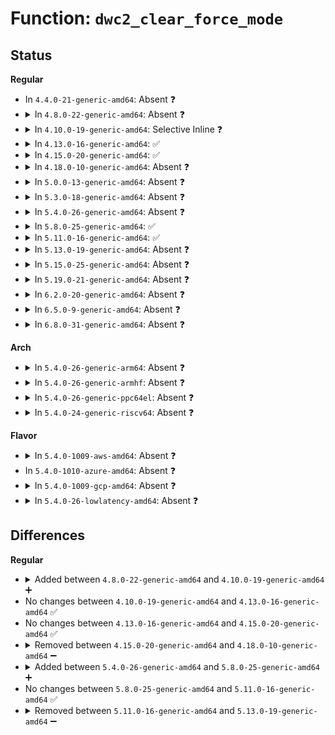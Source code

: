 # Function: <code>dwc2_clear_force_mode</code>

## Status
<b>Regular</b>
<ul>
<li>
In <code>4.4.0-21-generic-amd64</code>: Absent ❓
</li>
<li>
<details>
<summary>In <code>4.8.0-22-generic-amd64</code>: Absent ❓</summary>

```json
{
  "name": "dwc2_clear_force_mode",
  "collision_type": "Unique Static",
  "inline_type": "Full",
  "funcs": [
    {
      "addr": 18446744071585675914,
      "name": "dwc2_clear_force_mode",
      "external": false,
      "loc": "drivers/usb/dwc2/core.c:347",
      "file": "drivers/usb/dwc2/core.c",
      "inline": "not declared, inlined",
      "caller_inline": [
        "drivers/usb/dwc2/core.c:dwc2_get_hwparams",
        "drivers/usb/dwc2/core.c:dwc2_get_hwparams",
        "drivers/usb/dwc2/core.c:dwc2_force_dr_mode"
      ],
      "caller_func": []
    }
  ],
  "symbols": []
}
```
</details>
</li>
<li>
<details>
<summary>In <code>4.10.0-19-generic-amd64</code>: Selective Inline ❓</summary>

```c
void dwc2_clear_force_mode(struct dwc2_hsotg * hsotg)
```

```json
{
  "name": "dwc2_clear_force_mode",
  "collision_type": "Unique Global",
  "inline_type": "Selective",
  "funcs": [
    {
      "addr": 18446744071585857264,
      "name": "dwc2_clear_force_mode",
      "external": true,
      "loc": "drivers/usb/dwc2/core.c:448",
      "file": "drivers/usb/dwc2/core.c",
      "inline": "not declared, inlined",
      "caller_inline": [],
      "caller_func": [
        "drivers/usb/dwc2/params.c:dwc2_get_hwparams",
        "drivers/usb/dwc2/params.c:dwc2_get_hwparams"
      ]
    }
  ],
  "symbols": [
    {
      "addr": 18446744071585857264,
      "name": "dwc2_clear_force_mode",
      "section": ".text",
      "bind": "STB_GLOBAL",
      "size": 60
    }
  ]
}
```
</details>
</li>
<li>
<details>
<summary>In <code>4.13.0-16-generic-amd64</code>: ✅</summary>

```c
void dwc2_clear_force_mode(struct dwc2_hsotg * hsotg)
```

```json
{
  "name": "dwc2_clear_force_mode",
  "collision_type": "Unique Global",
  "inline_type": "No",
  "funcs": [
    {
      "addr": 18446744071585943744,
      "name": "dwc2_clear_force_mode",
      "external": true,
      "loc": "drivers/usb/dwc2/core.c:448",
      "file": "drivers/usb/dwc2/core.c",
      "inline": "seen, unknown",
      "caller_inline": [],
      "caller_func": [
        "drivers/usb/dwc2/params.c:dwc2_get_hwparams",
        "drivers/usb/dwc2/params.c:dwc2_get_hwparams"
      ]
    }
  ],
  "symbols": [
    {
      "addr": 18446744071585943744,
      "name": "dwc2_clear_force_mode",
      "section": ".text",
      "bind": "STB_GLOBAL",
      "size": 55
    }
  ]
}
```
</details>
</li>
<li>
<details>
<summary>In <code>4.15.0-20-generic-amd64</code>: ✅</summary>

```c
void dwc2_clear_force_mode(struct dwc2_hsotg * hsotg)
```

```json
{
  "name": "dwc2_clear_force_mode",
  "collision_type": "Unique Global",
  "inline_type": "No",
  "funcs": [
    {
      "addr": 18446744071586386848,
      "name": "dwc2_clear_force_mode",
      "external": true,
      "loc": "drivers/usb/dwc2/core.c:449",
      "file": "drivers/usb/dwc2/core.c",
      "inline": "seen, unknown",
      "caller_inline": [],
      "caller_func": [
        "drivers/usb/dwc2/params.c:dwc2_get_hwparams",
        "drivers/usb/dwc2/params.c:dwc2_get_hwparams"
      ]
    }
  ],
  "symbols": [
    {
      "addr": 18446744071586386848,
      "name": "dwc2_clear_force_mode",
      "section": ".text",
      "bind": "STB_GLOBAL",
      "size": 55
    }
  ]
}
```
</details>
</li>
<li>
<details>
<summary>In <code>4.18.0-10-generic-amd64</code>: Absent ❓</summary>

```json
{
  "name": "dwc2_clear_force_mode",
  "collision_type": "Unique Static",
  "inline_type": "Full",
  "funcs": [
    {
      "addr": 18446744071586645424,
      "name": "dwc2_clear_force_mode",
      "external": false,
      "loc": "drivers/usb/dwc2/core.c:621",
      "file": "drivers/usb/dwc2/core.c",
      "inline": "not declared, inlined",
      "caller_inline": [
        "drivers/usb/dwc2/core.c:dwc2_force_dr_mode"
      ],
      "caller_func": []
    }
  ],
  "symbols": []
}
```
</details>
</li>
<li>
<details>
<summary>In <code>5.0.0-13-generic-amd64</code>: Absent ❓</summary>

```json
{
  "name": "dwc2_clear_force_mode",
  "collision_type": "Unique Static",
  "inline_type": "Full",
  "funcs": [
    {
      "addr": 18446744071586794379,
      "name": "dwc2_clear_force_mode",
      "external": false,
      "loc": "drivers/usb/dwc2/core.c:621",
      "file": "drivers/usb/dwc2/core.c",
      "inline": "not declared, inlined",
      "caller_inline": [
        "drivers/usb/dwc2/core.c:dwc2_force_dr_mode"
      ],
      "caller_func": []
    }
  ],
  "symbols": []
}
```
</details>
</li>
<li>
<details>
<summary>In <code>5.3.0-18-generic-amd64</code>: Absent ❓</summary>

```json
{
  "name": "dwc2_clear_force_mode",
  "collision_type": "Unique Static",
  "inline_type": "Full",
  "funcs": [
    {
      "addr": 18446744071587050402,
      "name": "dwc2_clear_force_mode",
      "external": false,
      "loc": "drivers/usb/dwc2/core.c:621",
      "file": "drivers/usb/dwc2/core.c",
      "inline": "not declared, inlined",
      "caller_inline": [
        "drivers/usb/dwc2/core.c:dwc2_force_dr_mode"
      ],
      "caller_func": []
    }
  ],
  "symbols": []
}
```
</details>
</li>
<li>
<details>
<summary>In <code>5.4.0-26-generic-amd64</code>: Absent ❓</summary>

```json
{
  "name": "dwc2_clear_force_mode",
  "collision_type": "Unique Static",
  "inline_type": "Full",
  "funcs": [
    {
      "addr": 18446744071587250802,
      "name": "dwc2_clear_force_mode",
      "external": false,
      "loc": "drivers/usb/dwc2/core.c:621",
      "file": "drivers/usb/dwc2/core.c",
      "inline": "not declared, inlined",
      "caller_inline": [
        "drivers/usb/dwc2/core.c:dwc2_force_dr_mode"
      ],
      "caller_func": []
    }
  ],
  "symbols": []
}
```
</details>
</li>
<li>
<details>
<summary>In <code>5.8.0-25-generic-amd64</code>: ✅</summary>

```c
void dwc2_clear_force_mode(struct dwc2_hsotg * hsotg)
```

```json
{
  "name": "dwc2_clear_force_mode",
  "collision_type": "Unique Static",
  "inline_type": "No",
  "funcs": [
    {
      "addr": 18446744071588103504,
      "name": "dwc2_clear_force_mode",
      "external": false,
      "loc": "drivers/usb/dwc2/core.c:636",
      "file": "drivers/usb/dwc2/core.c",
      "inline": "seen, unknown",
      "caller_inline": [],
      "caller_func": [
        "drivers/usb/dwc2/core.c:dwc2_force_dr_mode"
      ]
    }
  ],
  "symbols": [
    {
      "addr": 18446744071588103504,
      "name": "dwc2_clear_force_mode",
      "section": ".text",
      "bind": "STB_LOCAL",
      "size": 143
    }
  ]
}
```
</details>
</li>
<li>
<details>
<summary>In <code>5.11.0-16-generic-amd64</code>: ✅</summary>

```c
void dwc2_clear_force_mode(struct dwc2_hsotg * hsotg)
```

```json
{
  "name": "dwc2_clear_force_mode",
  "collision_type": "Unique Static",
  "inline_type": "No",
  "funcs": [
    {
      "addr": 18446744071588145264,
      "name": "dwc2_clear_force_mode",
      "external": false,
      "loc": "drivers/usb/dwc2/core.c:636",
      "file": "drivers/usb/dwc2/core.c",
      "inline": "seen, unknown",
      "caller_inline": [],
      "caller_func": [
        "drivers/usb/dwc2/core.c:dwc2_force_dr_mode"
      ]
    }
  ],
  "symbols": [
    {
      "addr": 18446744071588145264,
      "name": "dwc2_clear_force_mode",
      "section": ".text",
      "bind": "STB_LOCAL",
      "size": 143
    }
  ]
}
```
</details>
</li>
<li>
<details>
<summary>In <code>5.13.0-19-generic-amd64</code>: Absent ❓</summary>

```json
{
  "name": "dwc2_clear_force_mode",
  "collision_type": "Unique Static",
  "inline_type": "Full",
  "funcs": [
    {
      "addr": 18446744071588030050,
      "name": "dwc2_clear_force_mode",
      "external": false,
      "loc": "drivers/usb/dwc2/core.c:580",
      "file": "drivers/usb/dwc2/core.c",
      "inline": "not declared, inlined",
      "caller_inline": [
        "drivers/usb/dwc2/core.c:dwc2_force_dr_mode"
      ],
      "caller_func": []
    }
  ],
  "symbols": []
}
```
</details>
</li>
<li>
<details>
<summary>In <code>5.15.0-25-generic-amd64</code>: Absent ❓</summary>

```json
{
  "name": "dwc2_clear_force_mode",
  "collision_type": "Unique Static",
  "inline_type": "Full",
  "funcs": [
    {
      "addr": 18446744071588648219,
      "name": "dwc2_clear_force_mode",
      "external": false,
      "loc": "drivers/usb/dwc2/core.c:580",
      "file": "drivers/usb/dwc2/core.c",
      "inline": "not declared, inlined",
      "caller_inline": [
        "drivers/usb/dwc2/core.c:dwc2_force_dr_mode"
      ],
      "caller_func": []
    }
  ],
  "symbols": []
}
```
</details>
</li>
<li>
<details>
<summary>In <code>5.19.0-21-generic-amd64</code>: Absent ❓</summary>

```json
{
  "name": "dwc2_clear_force_mode",
  "collision_type": "Unique Static",
  "inline_type": "Full",
  "funcs": [
    {
      "addr": 18446744071590064989,
      "name": "dwc2_clear_force_mode",
      "external": false,
      "loc": "drivers/usb/dwc2/core.c:580",
      "file": "drivers/usb/dwc2/core.c",
      "inline": "not declared, inlined",
      "caller_inline": [
        "drivers/usb/dwc2/core.c:dwc2_force_dr_mode"
      ],
      "caller_func": []
    }
  ],
  "symbols": []
}
```
</details>
</li>
<li>
<details>
<summary>In <code>6.2.0-20-generic-amd64</code>: Absent ❓</summary>

```json
{
  "name": "dwc2_clear_force_mode",
  "collision_type": "Unique Static",
  "inline_type": "Full",
  "funcs": [
    {
      "addr": 18446744071591672693,
      "name": "dwc2_clear_force_mode",
      "external": false,
      "loc": "drivers/usb/dwc2/core.c:550",
      "file": "drivers/usb/dwc2/core.c",
      "inline": "not declared, inlined",
      "caller_inline": [
        "drivers/usb/dwc2/core.c:dwc2_force_dr_mode"
      ],
      "caller_func": []
    }
  ],
  "symbols": []
}
```
</details>
</li>
<li>
<details>
<summary>In <code>6.5.0-9-generic-amd64</code>: Absent ❓</summary>

```json
{
  "name": "dwc2_clear_force_mode",
  "collision_type": "Unique Static",
  "inline_type": "Full",
  "funcs": [
    {
      "addr": 18446744071592095499,
      "name": "dwc2_clear_force_mode",
      "external": false,
      "loc": "drivers/usb/dwc2/core.c:550",
      "file": "drivers/usb/dwc2/core.c",
      "inline": "not declared, inlined",
      "caller_inline": [
        "drivers/usb/dwc2/core.c:dwc2_force_dr_mode"
      ],
      "caller_func": []
    }
  ],
  "symbols": []
}
```
</details>
</li>
<li>
<details>
<summary>In <code>6.8.0-31-generic-amd64</code>: Absent ❓</summary>

```json
{
  "name": "dwc2_clear_force_mode",
  "collision_type": "Unique Static",
  "inline_type": "Full",
  "funcs": [
    {
      "addr": 18446744071592835931,
      "name": "dwc2_clear_force_mode",
      "external": false,
      "loc": "drivers/usb/dwc2/core.c:550",
      "file": "drivers/usb/dwc2/core.c",
      "inline": "not declared, inlined",
      "caller_inline": [
        "drivers/usb/dwc2/core.c:dwc2_force_dr_mode"
      ],
      "caller_func": []
    }
  ],
  "symbols": []
}
```
</details>
</li>
</ul>
<b>Arch</b>
<ul>
<li>
<details>
<summary>In <code>5.4.0-26-generic-arm64</code>: Absent ❓</summary>

```json
{
  "name": "dwc2_clear_force_mode",
  "collision_type": "Unique Static",
  "inline_type": "Full",
  "funcs": [
    {
      "addr": 18446603336500358852,
      "name": "dwc2_clear_force_mode",
      "external": false,
      "loc": "drivers/usb/dwc2/core.c:621",
      "file": "drivers/usb/dwc2/core.c",
      "inline": "not declared, inlined",
      "caller_inline": [
        "drivers/usb/dwc2/core.c:dwc2_force_dr_mode"
      ],
      "caller_func": []
    }
  ],
  "symbols": []
}
```
</details>
</li>
<li>
<details>
<summary>In <code>5.4.0-26-generic-armhf</code>: Absent ❓</summary>

```json
{
  "name": "dwc2_clear_force_mode",
  "collision_type": "Unique Static",
  "inline_type": "Full",
  "funcs": [
    {
      "addr": 3232819012,
      "name": "dwc2_clear_force_mode",
      "external": false,
      "loc": "drivers/usb/dwc2/core.c:621",
      "file": "drivers/usb/dwc2/core.c",
      "inline": "not declared, inlined",
      "caller_inline": [
        "drivers/usb/dwc2/core.c:dwc2_force_dr_mode"
      ],
      "caller_func": []
    }
  ],
  "symbols": []
}
```
</details>
</li>
<li>
<details>
<summary>In <code>5.4.0-26-generic-ppc64el</code>: Absent ❓</summary>

```json
{
  "name": "dwc2_clear_force_mode",
  "collision_type": "Unique Static",
  "inline_type": "Full",
  "funcs": [
    {
      "addr": 13835058055293668196,
      "name": "dwc2_clear_force_mode",
      "external": false,
      "loc": "drivers/usb/dwc2/core.c:621",
      "file": "drivers/usb/dwc2/core.c",
      "inline": "not declared, inlined",
      "caller_inline": [
        "drivers/usb/dwc2/core.c:dwc2_force_dr_mode"
      ],
      "caller_func": []
    }
  ],
  "symbols": []
}
```
</details>
</li>
<li>
<details>
<summary>In <code>5.4.0-24-generic-riscv64</code>: Absent ❓</summary>

```json
{
  "name": "dwc2_clear_force_mode",
  "collision_type": "Unique Static",
  "inline_type": "Full",
  "funcs": [
    {
      "addr": 18446743936277242360,
      "name": "dwc2_clear_force_mode",
      "external": false,
      "loc": "drivers/usb/dwc2/core.c:621",
      "file": "drivers/usb/dwc2/core.c",
      "inline": "not declared, inlined",
      "caller_inline": [
        "drivers/usb/dwc2/core.c:dwc2_force_dr_mode"
      ],
      "caller_func": []
    }
  ],
  "symbols": []
}
```
</details>
</li>
</ul>
<b>Flavor</b>
<ul>
<li>
<details>
<summary>In <code>5.4.0-1009-aws-amd64</code>: Absent ❓</summary>

```json
{
  "name": "dwc2_clear_force_mode",
  "collision_type": "Unique Static",
  "inline_type": "Full",
  "funcs": [
    {
      "addr": 18446744071586956882,
      "name": "dwc2_clear_force_mode",
      "external": false,
      "loc": "drivers/usb/dwc2/core.c:621",
      "file": "drivers/usb/dwc2/core.c",
      "inline": "not declared, inlined",
      "caller_inline": [
        "drivers/usb/dwc2/core.c:dwc2_force_dr_mode"
      ],
      "caller_func": []
    }
  ],
  "symbols": []
}
```
</details>
</li>
<li>
In <code>5.4.0-1010-azure-amd64</code>: Absent ❓
</li>
<li>
<details>
<summary>In <code>5.4.0-1009-gcp-amd64</code>: Absent ❓</summary>

```json
{
  "name": "dwc2_clear_force_mode",
  "collision_type": "Unique Static",
  "inline_type": "Full",
  "funcs": [
    {
      "addr": 18446744071587205362,
      "name": "dwc2_clear_force_mode",
      "external": false,
      "loc": "drivers/usb/dwc2/core.c:621",
      "file": "drivers/usb/dwc2/core.c",
      "inline": "not declared, inlined",
      "caller_inline": [
        "drivers/usb/dwc2/core.c:dwc2_force_dr_mode"
      ],
      "caller_func": []
    }
  ],
  "symbols": []
}
```
</details>
</li>
<li>
<details>
<summary>In <code>5.4.0-26-lowlatency-amd64</code>: Absent ❓</summary>

```json
{
  "name": "dwc2_clear_force_mode",
  "collision_type": "Unique Static",
  "inline_type": "Full",
  "funcs": [
    {
      "addr": 18446744071587312434,
      "name": "dwc2_clear_force_mode",
      "external": false,
      "loc": "drivers/usb/dwc2/core.c:621",
      "file": "drivers/usb/dwc2/core.c",
      "inline": "not declared, inlined",
      "caller_inline": [
        "drivers/usb/dwc2/core.c:dwc2_force_dr_mode"
      ],
      "caller_func": []
    }
  ],
  "symbols": []
}
```
</details>
</li>
</ul>

## Differences
<b>Regular</b>
<ul>
<li>
<details>
<summary>Added between <code>4.8.0-22-generic-amd64</code> and <code>4.10.0-19-generic-amd64</code> ➕</summary>

```c
void dwc2_clear_force_mode(struct dwc2_hsotg * hsotg)
```
</details>
</li>
<li>
No changes between <code>4.10.0-19-generic-amd64</code> and <code>4.13.0-16-generic-amd64</code> ✅
</li>
<li>
No changes between <code>4.13.0-16-generic-amd64</code> and <code>4.15.0-20-generic-amd64</code> ✅
</li>
<li>
<details>
<summary>Removed between <code>4.15.0-20-generic-amd64</code> and <code>4.18.0-10-generic-amd64</code> ➖</summary>

```c
void dwc2_clear_force_mode(struct dwc2_hsotg * hsotg)
```
</details>
</li>
<li>
<details>
<summary>Added between <code>5.4.0-26-generic-amd64</code> and <code>5.8.0-25-generic-amd64</code> ➕</summary>

```c
void dwc2_clear_force_mode(struct dwc2_hsotg * hsotg)
```
</details>
</li>
<li>
No changes between <code>5.8.0-25-generic-amd64</code> and <code>5.11.0-16-generic-amd64</code> ✅
</li>
<li>
<details>
<summary>Removed between <code>5.11.0-16-generic-amd64</code> and <code>5.13.0-19-generic-amd64</code> ➖</summary>

```c
void dwc2_clear_force_mode(struct dwc2_hsotg * hsotg)
```
</details>
</li>
</ul>
